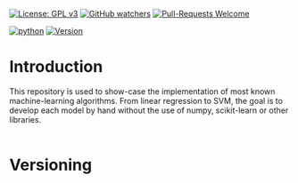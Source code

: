 [![License: GPL v3](https://img.shields.io/badge/License-GPLv3-blue.svg)](https://www.gnu.org/licenses/gpl-3.0)
[![GitHub watchers](https://img.shields.io/badge/Watchers-1-blue)](https://github.com/Anghille/MachineLearningAlgo/watchers)
[![Pull-Requests Welcome](https://img.shields.io/badge/Pull%20Request-Welcome-blue)](https://github.com/Anghille/MachineLearningAlgo/pulls)

[![python](https://img.shields.io/badge/Made%20with-Python-blue)](https://www.python.org/)
[![Version](https://img.shields.io/badge/Version-v0.0.0-blue)](https://github.com/Anghille/MachineLearningAlgo#versioning)

# Introduction

This repository is used to show-case the implementation of most known machine-learning algorithms. From linear regression to SVM, the goal is to develop each model by hand without the use of numpy, scikit-learn or other libraries. 
<br><br>
# Versioning
